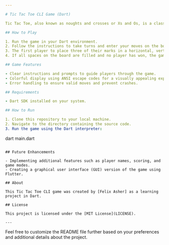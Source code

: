 ```yaml
---

# Tic Tac Toe CLI Game (Dart)

Tic Tac Toe, also known as noughts and crosses or Xs and Os, is a classic paper-and-pencil game for two players. This CLI (Command Line Interface) version of Tic Tac Toe is implemented in Dart.

## How to Play

1. Run the game in your Dart environment.
2. Follow the instructions to take turns and enter your moves on the board.
3. The first player to place three of their marks in a horizontal, vertical, or diagonal row wins the game.
4. If all spaces on the board are filled and no player has won, the game ends in a draw.

## Game Features

- Clear instructions and prompts to guide players through the game.
- Colorful display using ANSI escape codes for a visually appealing experience.
- Error handling to ensure valid moves and prevent crashes.

## Requirements

- Dart SDK installed on your system.

## How to Run

1. Clone this repository to your local machine.
2. Navigate to the directory containing the source code.
3. Run the game using the Dart interpreter:
   ```
   dart main.dart
   ```

## Future Enhancements

- Implementing additional features such as player names, scoring, and game modes.
- Creating a graphical user interface (GUI) version of the game using Flutter.

## About

This Tic Tac Toe CLI game was created by [Felix Asher] as a learning project in Dart.

## License

This project is licensed under the [MIT License](LICENSE).

---
```


Feel free to customize the README file further based on your preferences and additional details about the project.

